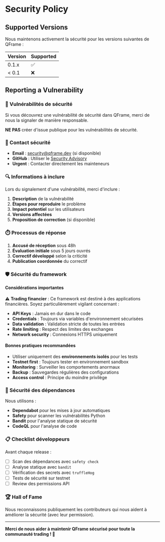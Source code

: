 # Security Policy

## Supported Versions

Nous maintenons activement la sécurité pour les versions suivantes de QFrame :

| Version | Supported          |
| ------- | ------------------ |
| 0.1.x   | :white_check_mark: |
| < 0.1   | :x:                |

## Reporting a Vulnerability

### 🚨 Vulnérabilités de sécurité

Si vous découvrez une vulnérabilité de sécurité dans QFrame, merci de nous la signaler de manière responsable.

**NE PAS** créer d'issue publique pour les vulnérabilités de sécurité.

### 📧 Contact sécurité

- **Email** : security@qframe.dev (si disponible)
- **GitHub** : Utiliser le [Security Advisory](https://github.com/1BoNoBo1/quant_framework_research/security/advisories/new)
- **Urgent** : Contacter directement les mainteneurs

### 🔍 Informations à inclure

Lors du signalement d'une vulnérabilité, merci d'inclure :

1. **Description** de la vulnérabilité
2. **Étapes pour reproduire** le problème
3. **Impact potentiel** sur les utilisateurs
4. **Versions affectées**
5. **Proposition de correction** (si disponible)

### ⏱️ Processus de réponse

1. **Accusé de réception** sous 48h
2. **Évaluation initiale** sous 5 jours ouvrés
3. **Correctif développé** selon la criticité
4. **Publication coordonnée** du correctif

### 🛡️ Sécurité du framework

#### Considérations importantes

⚠️ **Trading financier** : Ce framework est destiné à des applications financières. Soyez particulièrement vigilant concernant :

- **API Keys** : Jamais en dur dans le code
- **Credentials** : Toujours via variables d'environnement sécurisées
- **Data validation** : Validation stricte de toutes les entrées
- **Rate limiting** : Respect des limites des exchanges
- **Network security** : Connexions HTTPS uniquement

#### Bonnes pratiques recommandées

- Utiliser uniquement des **environnements isolés** pour les tests
- **Testnet first** : Toujours tester en environnement sandbox
- **Monitoring** : Surveiller les comportements anormaux
- **Backup** : Sauvegardes régulières des configurations
- **Access control** : Principe du moindre privilège

### 🔐 Sécurité des dépendances

Nous utilisons :
- **Dependabot** pour les mises à jour automatiques
- **Safety** pour scanner les vulnérabilités Python
- **Bandit** pour l'analyse statique de sécurité
- **CodeQL** pour l'analyse de code

### 📋 Checklist développeurs

Avant chaque release :
- [ ] Scan des dépendances avec `safety check`
- [ ] Analyse statique avec `bandit`
- [ ] Vérification des secrets avec `truffleHog`
- [ ] Tests de sécurité sur testnet
- [ ] Review des permissions API

### 🏆 Hall of Fame

Nous reconnaissons publiquement les contributeurs qui nous aident à améliorer la sécurité (avec leur permission).

---

**Merci de nous aider à maintenir QFrame sécurisé pour toute la communauté trading ! 🙏**